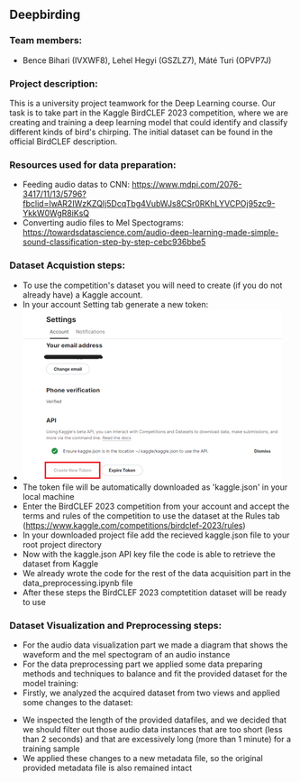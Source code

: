 ## Deepbirding
### Team members: 
- Bence Bihari (IVXWF8), Lehel Hegyi (GSZLZ7), Máté Turi (OPVP7J)
### Project description: 
This is a university project teamwork for the Deep Learning course. Our task is to take part in the Kaggle BirdCLEF 2023 competition, where we are creating and training a deep learning model that could identify and classify different kinds of bird's chirping. The initial dataset can be found in the official BirdCLEF description.

### Resources used for data preparation:
- Feeding audio datas to CNN: https://www.mdpi.com/2076-3417/11/13/5796?fbclid=IwAR2IWzKZQIj5DcqTbg4VubWJs8CSr0RKhLYVCPOj95zc9-YkkW0WgR8iKsQ
- Converting audio files to Mel Spectograms: https://towardsdatascience.com/audio-deep-learning-made-simple-sound-classification-step-by-step-cebc936bbe5

### Dataset Acquistion steps:
- To use the competition's dataset you will need to create (if you do not already have) a Kaggle account.
- In your account Setting tab generate a new token:
- ![image](https://github.com/turi-mate/deepbirding/blob/main/instructions/creating_token.png)
- The token file will be automatically downloaded as 'kaggle.json' in your local machine
- Enter the BirdCLEF 2023 competition from your account and accept the terms and rules of the competition to use the dataset at the Rules tab (https://www.kaggle.com/competitions/birdclef-2023/rules)
- In your downloaded project file add the recieved kaggle.json file to your root project directory
- Now with the kaggle.json API key file the code is able to retrieve the dataset from Kaggle
- We already wrote the code for the rest of the data acquisition part in the data_preprocessing.ipynb file
- After these steps the BirdCLEF 2023 comptetition dataset will be ready to use

### Dataset Visualization and Preprocessing steps:
- For the audio data visualization part we made a diagram that shows the waveform and the mel spectogram of an audio instance 
- For the data preprocessing part we applied some data preparing methods and techniques to balance and fit the provided dataset for the model training:
- Firstly, we analyzed the acquired dataset from two views and applied some changes to the dataset:
* We inspected the length of the provided datafiles, and we decided that we should filter out those audio data instances that are too short (less than 2 seconds) and that are excessively long (more than 1 minute) for a training sample
* We applied these changes to a new metadata file, so the original provided metadata file is also remained intact 

